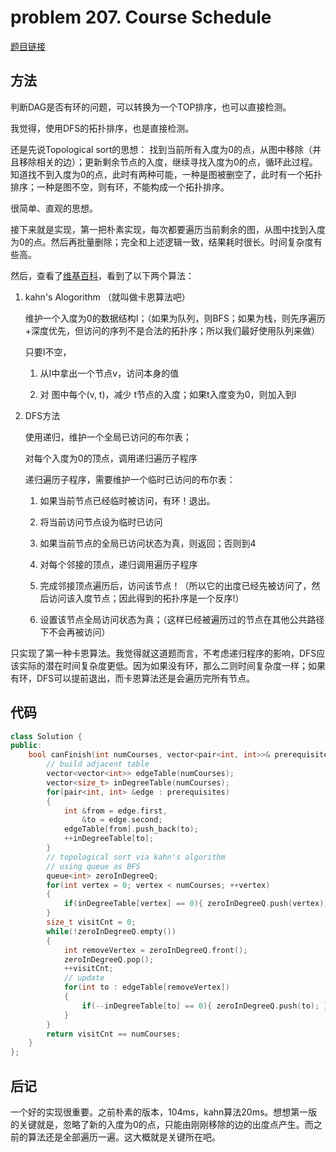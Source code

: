 # problem 207. Course Schedule

[题目链接](https://leetcode.com/problems/course-schedule/)

## 方法

判断DAG是否有环的问题，可以转换为一个TOP排序，也可以直接检测。

我觉得，使用DFS的拓扑排序，也是直接检测。

还是先说Topological sort的思想： 找到当前所有入度为0的点，从图中移除（并且移除相关的边）；更新剩余节点的入度，继续寻找入度为0的点，循环此过程。知道找不到入度为0的点，此时有两种可能，一种是图被删空了，此时有一个拓扑排序；一种是图不空，则有环，不能构成一个拓扑排序。

很简单、直观的思想。

接下来就是实现，第一把朴素实现，每次都要遍历当前剩余的图，从图中找到入度为0的点。然后再批量删除；完全和上述逻辑一致，结果耗时很长。时间复杂度有些高。

然后，查看了[维基百科](https://en.wikipedia.org/wiki/Topological_sorting#Algorithms)，看到了以下两个算法：

1. kahn's Alogorithm （就叫做卡恩算法吧）

    维护一个入度为0的数据结构I；（如果为队列，则BFS；如果为栈，则先序遍历+深度优先，但访问的序列不是合法的拓扑序；所以我们最好使用队列来做）

    只要I不空，

    1. 从I中拿出一个节点v，访问本身的值

    2. 对 图中每个(v, t)，减少 t节点的入度；如果t入度变为0，则加入到I

2. DFS方法
    
    使用递归，维护一个全局已访问的布尔表；

    对每个入度为0的顶点，调用递归遍历子程序

    递归遍历子程序，需要维护一个临时已访问的布尔表：

    1. 如果当前节点已经临时被访问，有环！退出。
    
    2. 将当前访问节点设为临时已访问

    3. 如果当前节点的全局已访问状态为真，则返回；否则到4

    4. 对每个邻接的顶点，递归调用遍历子程序

    5. 完成邻接顶点遍历后，访问该节点！（所以它的出度已经先被访问了，然后访问该入度节点；因此得到的拓扑序是一个反序!）

    6. 设置该节点全局访问状态为真；（这样已经被遍历过的节点在其他公共路径下不会再被访问）

只实现了第一种卡恩算法。我觉得就这道题而言，不考虑递归程序的影响，DFS应该实际的潜在时间复杂度更低。因为如果没有环，那么二则时间复杂度一样；如果有环，DFS可以提前退出，而卡恩算法还是会遍历完所有节点。

## 代码

```C++
class Solution {
public:
    bool canFinish(int numCourses, vector<pair<int, int>>& prerequisites) {
        // build adjacent table
        vector<vector<int>> edgeTable(numCourses);
        vector<size_t> inDegreeTable(numCourses);
        for(pair<int, int> &edge : prerequisites)
        {
            int &from = edge.first,
                &to = edge.second;
            edgeTable[from].push_back(to);
            ++inDegreeTable[to];
        }
        // topological sort via kahn's algorithm
        // using queue as BFS
        queue<int> zeroInDegreeQ;
        for(int vertex = 0; vertex < numCourses; ++vertex)
        {
            if(inDegreeTable[vertex] == 0){ zeroInDegreeQ.push(vertex); }
        }
        size_t visitCnt = 0;
        while(!zeroInDegreeQ.empty())
        {
            int removeVertex = zeroInDegreeQ.front();
            zeroInDegreeQ.pop();
            ++visitCnt;
            // update
            for(int to : edgeTable[removeVertex])
            { 
                if(--inDegreeTable[to] == 0){ zeroInDegreeQ.push(to); }
            }
        }
        return visitCnt == numCourses;
    }
};
```

## 后记

一个好的实现很重要。之前朴素的版本，104ms，kahn算法20ms。想想第一版的关键就是，忽略了新的入度为0的点，只能由刚刚移除的边的出度点产生。而之前的算法还是全部遍历一遍。这大概就是关键所在吧。